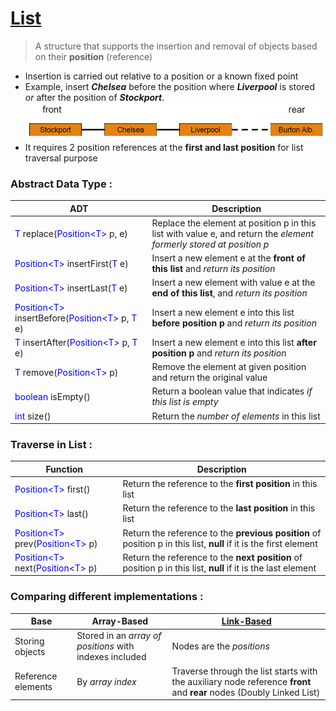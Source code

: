 # [List](https://github.com/GohEeEn/Data-Structures-and-Algorithms/blob/master/Java/List/List.java)

> A structure that supports the insertion and removal of objects based on their **position** (reference)

* Insertion is carried out relative to a position or a known fixed point
* Example, insert ***Chelsea*** before the position where ***Liverpool*** is stored *or* after the position of ***Stockport***.
![List Example](https://github.com/GohEeEn/Data-Structures-and-Algorithms/blob/master/Images/List_1.jpg)
* It requires 2 position references at the **first and last position** for list traversal purpose

### Abstract Data Type :
ADT | Description
--|--
<span style="color:blue;">T</span> replace(<span style="color:blue;">Position<T\></span> p, <span style="color:blue;"></span> e) | Replace the element at position p in this list with value e, and return the *element formerly stored at position p*
<span style="color:blue;">Position<T\></span> insertFirst(<span style="color:blue;">T</span> e) | Insert a new element e at the **front of this list** and *return its position*
<span style="color:blue;">Position<T\></span> insertLast(<span style="color:blue;">T</span> e) | Insert a new element with value e at the **end of this list**, and *return its position*
<span style="color:blue;">Position<T\></span> insertBefore(<span style="color:blue;">Position\<T\></span> p, <span style="color:blue;">T</span> e) | Insert a new element e into this list **before position p** and *return its position*
<span style="color:blue;">T</span> insertAfter(<span style="color:blue;">Position\<T\></span> p, <span style="color:blue;">T</span> e) | Insert a new element e into this list **after position p** and *return its position*
<span style="color:blue;">T</span> remove(<span style="color:blue;">Position\<T\></span> p) | Remove the element at given position and return the original value
<span style="color:blue;">boolean</span> isEmpty() | Return a boolean value that indicates *if this list is empty*
<span style="color:blue;">int</span> size() | Return the *number of elements* in this list

### Traverse in List :
Function | Description
--|--
<span style="color:blue;">Position<T\></span> first() | Return the reference to the **first position** in this list
<span style="color:blue;">Position<T\></span> last() | Return the reference to the **last position** in this list
<span style="color:blue;">Position<T\></span> prev(<span style="color:blue;">Position<T\></span> p) | Return the reference to the **previous position** of position p in this list, **null** if it is the first element 
<span style="color:blue;">Position<T\></span> next(<span style="color:blue;">Position<T\></span> p) | Return the reference to the **next position** of position p in this list, **null** if it is the last element

### Comparing different implementations :
Base | Array-Based | [Link-Based](https://github.com/GohEeEn/Data-Structures-and-Algorithms/blob/master/Java/List/LinkedList.java)
--|--|--
Storing objects | Stored in an *array of positions* with indexes included | Nodes are the *positions*
Reference elements | By *array index* | Traverse through the list starts with the auxiliary node reference **front** and **rear** nodes (Doubly Linked List)

